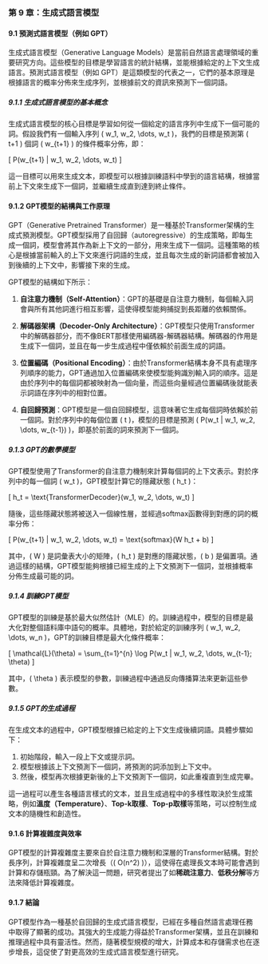 ### **第 9 章：生成式語言模型**

#### **9.1 預測式語言模型（例如 GPT）**

生成式語言模型（Generative Language Models）是當前自然語言處理領域的重要研究方向。這些模型的目標是學習語言的統計結構，並能根據給定的上下文生成語言。預測式語言模型（例如 GPT）是這類模型的代表之一，它們的基本原理是根據語言的概率分佈來生成序列，並根據前文的資訊來預測下一個詞語。

##### **9.1.1 生成式語言模型的基本概念**

生成式語言模型的核心目標是學習如何從一個給定的語言序列中生成下一個可能的詞。假設我們有一個輸入序列 \( w_1, w_2, \dots, w_t \)，我們的目標是預測第 \( t+1 \) 個詞 \( w_{t+1} \) 的條件概率分佈，即：

\[
P(w_{t+1} | w_1, w_2, \dots, w_t)
\]

這一目標可以用來生成文本，即模型可以根據訓練語料中學到的語言結構，根據當前上下文來生成下一個詞，並繼續生成直到達到終止條件。

#### **9.1.2 GPT模型的結構與工作原理**

GPT（Generative Pretrained Transformer）是一種基於Transformer架構的生成式預測模型。GPT模型採用了自回歸（autoregressive）的生成策略，即每生成一個詞，模型會將其作為新上下文的一部分，用來生成下一個詞。這種策略的核心是根據當前輸入的上下文來進行詞語的生成，並且每次生成的新詞語都會被加入到後續的上下文中，影響接下來的生成。

GPT模型的結構如下所示：

1. **自注意力機制（Self-Attention）**：GPT的基礎是自注意力機制，每個輸入詞會與所有其他詞進行相互影響，這使得模型能夠捕捉到長距離的依賴關係。
   
2. **解碼器架構（Decoder-Only Architecture）**：GPT模型只使用Transformer中的解碼器部分，而不像BERT那樣使用編碼器-解碼器結構。解碼器的作用是生成下一個詞，並且在每一步生成過程中僅依賴於前面生成的詞語。

3. **位置編碼（Positional Encoding）**：由於Transformer結構本身不具有處理序列順序的能力，GPT通過加入位置編碼來使模型能夠識別輸入詞的順序。這是由於序列中的每個詞都被映射為一個向量，而這些向量經過位置編碼後就能表示詞語在序列中的相對位置。

4. **自回歸預測**：GPT模型是一個自回歸模型，這意味著它生成每個詞時依賴於前一個詞。對於序列中的每個位置 \( t \)，模型的目標是預測 \( P(w_t | w_1, w_2, \dots, w_{t-1}) \)，即基於前面的詞來預測下一個詞。

##### **9.1.3 GPT的數學模型**

GPT模型使用了Transformer的自注意力機制來計算每個詞的上下文表示。對於序列中的每一個詞 \( w_t \)，GPT模型計算它的隱藏狀態 \( h_t \)：

\[
h_t = \text{TransformerDecoder}(w_1, w_2, \dots, w_t)
\]

隨後，這些隱藏狀態將被送入一個線性層，並經過softmax函數得到對應的詞的概率分佈：

\[
P(w_{t+1} | w_1, w_2, \dots, w_t) = \text{softmax}(W h_t + b)
\]

其中，\( W \) 是詞彙表大小的矩陣，\( h_t \) 是對應的隱藏狀態，\( b \) 是偏置項。通過這樣的結構，GPT模型能夠根據已經生成的上下文預測下一個詞，並根據概率分佈生成最可能的詞。

##### **9.1.4 訓練GPT模型**

GPT模型的訓練是基於最大似然估計（MLE）的。訓練過程中，模型的目標是最大化對整個語料庫中語句的概率。具體地，對於給定的訓練序列 \( w_1, w_2, \dots, w_n \)，GPT的訓練目標是最大化條件概率：

\[
\mathcal{L}(\theta) = \sum_{t=1}^{n} \log P(w_t | w_1, w_2, \dots, w_{t-1}; \theta)
\]

其中，\( \theta \) 表示模型的參數，訓練過程中通過反向傳播算法來更新這些參數。

##### **9.1.5 GPT的生成過程**

在生成文本的過程中，GPT模型根據已給定的上下文生成後續詞語。具體步驟如下：

1. 初始階段，輸入一段上下文或提示詞。
2. 模型根據該上下文預測下一個詞，將預測的詞添加到上下文中。
3. 然後，模型再次根據更新後的上下文預測下一個詞，如此重複直到生成完畢。

這一過程可以產生各種語言樣式的文本，並且生成過程中的多樣性取決於生成策略，例如**溫度（Temperature）**、**Top-k取樣**、**Top-p取樣**等策略，可以控制生成文本的隨機性和創造性。

#### **9.1.6 計算複雜度與效率**

GPT模型的計算複雜度主要來自於自注意力機制和深層的Transformer結構。對於長序列，計算複雜度呈二次增長（\( O(n^2) \)），這使得在處理長文本時可能會遇到計算和存儲瓶頸。為了解決這一問題，研究者提出了如**稀疏注意力**、**低秩分解**等方法來降低計算複雜度。

#### **9.1.7 結論**

GPT模型作為一種基於自回歸的生成式語言模型，已經在多種自然語言處理任務中取得了顯著的成功。其強大的生成能力得益於Transformer架構，並且在訓練和推理過程中具有靈活性。然而，隨著模型規模的增大，計算成本和存儲需求也在逐步增長，這促使了對更高效的生成式語言模型進行研究。
